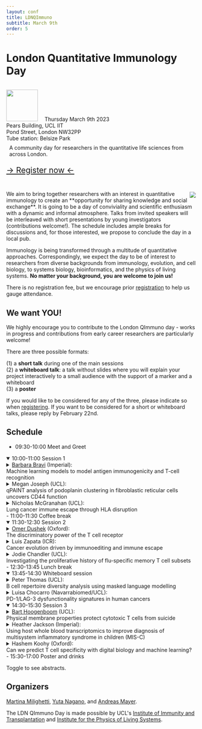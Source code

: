 ```yaml
---
layout: conf
title: LDNQImmuno
subtitle: March 9th
order: 5
---
```


<div class="titlebox">
  <h1>
  London Quantitative Immunology Day
  </h1>
  <div class="box">
  <img style="width:6em;margin-left:0;margin-top:1em;margin-right:1em" src="../images/ldnqimmuno.png">
  <span style="text-align:left">
    Thursday March 9th 2023 <br /> 
    Pears Building, UCL IIT <br />
    Pond Street, London NW32PP <br />
    Tube station: Belsize Park <br />
  </span>
  </div>
  <p style="margin-top:0em;padding:0.5rem">
    A community day for researchers in the quantitative life sciences from across London. <br />
  </p>
  <p style="margin-top:0em;padding-top:0em;padding-bottom:1em;font-size:150%">
   <a href="https://forms.office.com/Pages/ResponsePage.aspx?id=_oivH5ipW0yTySEKEdmlwsefyMHuSa9KkArfAHERWzNUQ0tOMlJIMElFUEVLNTM0T0RHMk9XSDZaSy4u">&rarr; Register now &larr;</a>
  </p>
</div>

<img style="max-width:55%;margin:0.2rem;padding-right:0;margin-right:0" src="../images/ldnday23.png" align="right">
We aim to bring together researchers with an interest in quantitative immunology to create an **opportunity for sharing knowledge and social exchange**. It is going to be a day of conviviality and scientific enthusiasm with a dynamic and informal atmosphere. Talks from invited speakers will be interleaved with short presentations by young investigators (contributions welcome!). The schedule includes ample breaks for discussions and, for those interested, we propose to conclude the day in a local pub.

Immunology is being transformed through a multitude of quantitative approaches. Correspondingly, we expect the day to be of interest to researchers from diverse backgrounds from immunology, evolution, and cell biology, to systems biology, bioinformatics, and the physics of living systems. **No matter your background, you are welcome to join us!**

There is no registration fee, but we encourage prior [registration](https://forms.office.com/Pages/ResponsePage.aspx?id=_oivH5ipW0yTySEKEdmlwsefyMHuSa9KkArfAHERWzNUQ0tOMlJIMElFUEVLNTM0T0RHMk9XSDZaSy4u) to help us gauge attendance.

## We want YOU!

We highly encourage you to contribute to the London QImmuno day - works in progress and contributions from early career researchers are particularly welcome!

There are three possible formats:

(1) a **short talk** during one of the main sessions  
(2) a **whiteboard talk**: a talk without slides where you will explain your project interactively to a small audience with the support of a marker and a whiteboard  
(3) a **poster** 

If you would like to be considered for any of the three, please indicate so when [registering](https://forms.office.com/Pages/ResponsePage.aspx?id=_oivH5ipW0yTySEKEdmlwsefyMHuSa9KkArfAHERWzNUQ0tOMlJIMElFUEVLNTM0T0RHMk9XSDZaSy4u). If you want to be considered for a short or whiteboard talks, please reply by February 22nd.

## Schedule

- 09:30-10:00 Meet and Greet  
<details open>
<summary>
10:00-11:00 Session 1
</summary>
<details>
<summary>
<a href="https://www.imperial.ac.uk/people/b.bravi21">Barbara Bravi</a> (Imperial): <br> 
Machine learning models to model antigen immunogenicity and T-cell recognition
</summary>
<p>Antigen immunogenicity and the specificity of binding of T-cell receptors to antigens are key properties underlying effective immune responses. Identifying immunogenic antigens, as well as antigen-specific T-cell receptors, is therefore crucial to vaccine and cancer immunotherapy design. In this talk, I will discuss a set of flexible and easily interpretable methods that we have recently developed based on the machine learning scheme of Restricted Boltzmann Machines (RBM). Such scheme allowed us first to build models of antigen presentation by the human leukocyte antigen class I proteins and antigen immunogenicity, which can be used to reconstruct the underlying molecular motifs and as predictors of viral epitopes and cancer neoantigens. I will next introduce RBM-based models of the complementary process of recognition by T cells of presented antigens, which are able to discriminate responses specific to different epitopes and to detect signatures of response at the T-cell repertoire level.</p>
</details>
<details>
<summary>
Megan Joseph (UCL): <br>
qPAINT analysis of podoplanin clustering in fibroblastic reticular cells uncovers CD44 function
</summary>
<p> The lymph node is a highly organised structure that contains multiple immune cell types. Organisation of the lymph node is critical to healthy immune function. Fibroblastic reticular cells (FRCs) are structural cells that establish lymph node architecture. During immune invasion a plethora of immune cell populations flood into the lymph node. To cope with rapid enlargement FRC networks stretch allowing the lymph node to expand. Upon initial immune challenge, dendritic cells (DCs) enter the lymph node and interact with FRCs via C-type lectin-like receptor 2 (CLEC-2).  CLEC-2 binds to podoplanin (PDPN) found on the surface of FRCs. Research has shown that interaction of CLEC-2 and PDPN inhibits interaction with actin pathways that promote FRC contraction. CD44, another FRC transmembrane protein, has been shown to interact with PDPN upon CLEC-2 binding. Yet, its function is not yet fully elucidated. Here, we use a quantitative single molecule super-resolution technique named qPAINT to shed light upon the relationship between PDPN clustering and CD44 in the membrane of FRCs upon CLEC-2 interaction. Specifically, via qPAINT, we quantify PDPN clustering in CD44 knock out and wild type FRC’s, both in resting and CLEC-2 treated conditions. Our results indicate that CLEC-2 interaction leads to the formation of large clusters of PDPN (i.e., more than 6 proteins per cluster) in a CD44 dependent manner. This suggests that CD44 stabilizes large pools of PDPN at the membrane of FRCs upon CLEC-2 interaction, possibly to aid inhibition of contraction promoting actin polymerization.</p>
</details>
<details>
<summary>
Nicholas McGranahan (UCL): <br>
Lung cancer immune escape through HLA disruption
</summary>
<p>Disruption of the human leukocyte antigen (HLA) molecules has important implications for immune evasion and tumour evolution. However, although genomic loss of HLA is frequent in non-small cell lung cancer (NSCLC), the extent and importance of transcriptomic disruption to HLA presentation, including transcript repression and alternative splicing, remains unclear. Here we look beyond the genome to explore HLA disruption in cancer evolution. </p>
</details>
</details>
- 11:00-11:30 Coffee break  
<details open>
<summary>
11:30-12:30 Session 2
</summary>
<details>
<summary>
<a href="https://dushek.path.ox.ac.uk/">Omer Dushek</a> (Oxford): <br>
The discriminatory power of the T cell receptor
</summary>
 <p>T cells use their T cell receptors (TCRs) to discriminate between lower-affinity self and higher-affinity non-self peptides presented on major histocompatibility complex (pMHC) antigens. Although the discriminatory power of the TCR is widely believed to be near-perfect, technical difficulties have hampered efforts to precisely quantify it. Using an accurate method for measuring very low TCR/pMHC affinities, we quantify the discriminatory power of the TCR. We find that TCR discrimination, although enhanced compared with conventional cell-surface receptors is imperfect: primary human T cells can respond to pMHC with affinities as low as KD ∼ 1 mM. The kinetic proofreading mechanism fit our data, providing the first estimates of both the time delay (2.8 s) and number of biochemical steps (2.67) that are consistent with the extraordinary sensitivity of antigen recognition. We next identify factors that can control antigen discrimination, including the accessory receptors CD2 and LFA-1. Taken together, our findings explain why self pMHC frequently induce autoimmune diseases and anti-tumour responses, and suggest ways to modify TCR discrimination for improved therapies.</p>
</details>
<details>
<summary>
Luis Zapata (ICR): <br>
Cancer evolution driven by immunoediting and immune escape
</summary>
 <p>International cancer consortiums, fuelled by the advent of sequencing technologies, have paved the way for a better understanding of human disease, enabling the scientific community to explore the cancer genome. While most studies have focused on detecting the landscape of genes under positive selection, few have investigated how neutral drift and negative selection interact with the cancer genome. Here, I used the ratio of nonsynonymous to synonymous substitutions (dN/dS) to detect immune selection in more than 10000 tumor genomes.  However, the extent of negative selection in cancer remains highly controversial and is difficult to quantify due to limited number of mutations in patients. To address this challenge, methods combine multiple patients into a single cohort, mixing opposing evolutionary trajectories, and masking negative selection.  I explored this hypothesis and demonstrated that immune selection triggers two possible evolutionary scenarios: cells become either antigen-free or immune-escaped. We showed that by mixing antigen-free with immune-escaped tumors, the signal of immune-mediated negative selection is lost. In addition, we demonstrated that low dN/dS (antigen free) patients have the worst prognosis upon checkpoint inhibitor, suggesting a novel mechanism of primary resistance to treatment. </p>
</details>
<details>
<summary>
Jodie Chandler (UCL): <br>
Investigating the proliferative history of flu-specific memory T cell subsets
</summary>
 <p>By utilising novel Ki67 fate reporting mice in a lung model of influenza we accurately label proliferating cells at desired times throughout both the effector, memory and recall immune response. Harnessing the power of quantitative immunological approaches, we are then able to calculate the division history of various memory T cell subsets with an aim to shed light on the origin, persistence, destiny, and overall dynamics of T cell memory. </p>
</details>
</details>
- 12:30-13:45 Lunch break
<details open>
<summary>
13:45-14:30 Whiteboard session  
</summary>
<details>
<summary>
Peter Thomas (UCL): <br>
B cell repertoire diversity analysis using masked language modelling
</summary>
</details>
<details>
<summary>
Luisa Chocarro (Navarrabiomed/UCL): <br>
PD-1/LAG-3 dysfunctionality signatures in human cancers
</summary>
</details>
</details>
<details open>
<summary>
14:30-15:30 Session 3
</summary>
<details>
<summary>
<a href="https://www.hoogenboom-lab.com/">Bart Hoogenboom</a> (UCL): <br>
Physical membrane properties protect cytotoxic T cells from suicide
</summary>
  <p>To eliminate virus-infected and tumour cells, cytotoxic T cells form a synapse with their target, in which they release pro-apoptotic granzymes as well as pore forming proteins called perforin. Perforin punches holes in the target membrane to facilitate cell entry for the granzymes, which next initiate a signalling cascade leading to programmed cell death (apoptosis). It has long been a mystery what protected the T cells from being targeted by the proteins they secrete to kill their targets. I will report on recent studies that have identified such self-protection mechanisms based on the physical properties of the T cell membrane. Notably, enhanced lipid order and packing reduce perforin binding, whereas externalisation of negatively charged lipids results in local deactivation of perforin. This raises the yet unanswered question if similar membrane-based protection could be used by cancer cells to evade immune killing.
  </p>
</details>
<details>
<summary>
Heather Jackson (Imperial): <br>
Using host whole blood transcriptomics to improve diagnosis of multisystem inflammatory syndrome in children (MIS-C)
</summary>
<p> Multisystem inflammatory syndrome in children (MIS-C) occurs 2-6 weeks following SARS-CoV-2 infection in some children. Diagnosis of MIS-C is challenging due to its overlapping clinical presentation with other paediatric infectious and inflammatory diseases. We have found a combination of 5 host RNA transcripts that, when combined, can distinguish MIS-C from other paediatric infectious and inflammatory diseases with high accuracy. </p>
</details>
<details>
<summary>
Hashem Koohy (Oxford): <br>
Can we predict T cell specificity with digital biology and machine learning?
</summary>
<p> I will be describing the current state of the art in both computational and experimental technologies aiming to reconstruct a map between T cells and their cognate antigens. I will highlight the remaining challenges and put forward a few ideas on how to tackle the challenges. </p>
</details>
</details>
- 15:30-17:00 Poster and drinks  

Toggle to see abstracts.

## Organizers

[Martina Milighetti](https://twitter.com/martina_milig), [Yuta Nagano](https://www.yutanagano.com/), and [Andreas Mayer](https://qimmuno.com/).

The LDN QImmuno Day is made possible by UCL's [Institute of Immunity and Transplantation](https://www.ucl.ac.uk/immunity-transplantation/ucl-institute-immunity-and-transplantation) and [Institute for the Physics of Living Systems](https://www.ucl.ac.uk/physics-living-systems/institute-physics-living-systems).
